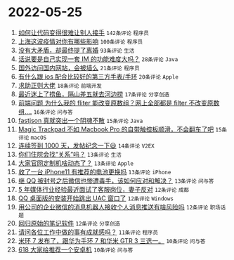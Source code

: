 # 2022-05-25

1. [如何让代码变得很难让别人接手](https://www.v2ex.com/t/855110) `142条评论` `程序员`
1. [上海这波疫情对你有哪些影响](https://www.v2ex.com/t/855121) `100条评论` `程序员`
1. [没有大矛盾，却最终提了离婚](https://www.v2ex.com/t/855163) `93条评论` `生活`
1. [话说要是自己实现一套 IM 的功能难度大吗？](https://www.v2ex.com/t/855128) `28条评论` `Java`
1. [国外访问国内网站，会被墙么](https://www.v2ex.com/t/855123) `21条评论` `程序员`
1. [有什么跟 ios 配合比较好的第三方手表/手环](https://www.v2ex.com/t/855104) `20条评论` `Apple`
1. [求助正则大佬](https://www.v2ex.com/t/855137) `18条评论` `前端开发`
1. [最近迷上了捞鱼，隔山差五就去河边捞](https://www.v2ex.com/t/855114) `17条评论` `分享创造`
1. [前端问题 为什么我的 fliter 能改变原数组？网上全部都是 filter 不改变原数组....](https://www.v2ex.com/t/855112) `16条评论` `问与答`
1. [fastjson 真就突出一个阴魂不散](https://www.v2ex.com/t/855129) `15条评论` `Java`
1. [Magic Trackpad 不如 Macbook Pro 的自带触控板顺滑，不会翻车了吧](https://www.v2ex.com/t/855124) `15条评论` `macOS`
1. [连续签到 1000 天，发帖纪念一下😃](https://www.v2ex.com/t/855103) `14条评论` `V2EX`
1. [你们住院会找“关系”吗？](https://www.v2ex.com/t/855180) `13条评论` `生活`
1. [大家官网定制机啥动态了？](https://www.v2ex.com/t/855148) `13条评论` `Apple`
1. [收了一台 iPhone11 有推荐的电池更换吗](https://www.v2ex.com/t/855146) `13条评论` `iPhone`
1. [继 QQ 被封号之后微信也惨遭毒手，该如何应对和解决？](https://www.v2ex.com/t/855125) `13条评论` `问与答`
1. [5 年媒体行业经验最近面试了客服岗位，妻子反对](https://www.v2ex.com/t/855175) `12条评论` `成都`
1. [QQ 桌面版的安装开始跳出 UAC 窗口了](https://www.v2ex.com/t/855155) `12条评论` `Windows`
1. [用公司的企业微信的消息机器人接收个人消息推送有啥风险吗](https://www.v2ex.com/t/855154) `12条评论` `职场话题`
1. [回归原始的笔记软件](https://www.v2ex.com/t/855107) `12条评论` `分享创造`
1. [请问各位工作中做的事有成就感吗？](https://www.v2ex.com/t/855151) `11条评论` `程序员`
1. [米环 7 发布了，跟华为手环 7 和华米 GTR 3 三选一。](https://www.v2ex.com/t/855161) `10条评论` `问与答`
1. [618 大家给推荐一个安卓机](https://www.v2ex.com/t/855126) `10条评论` `问与答`
